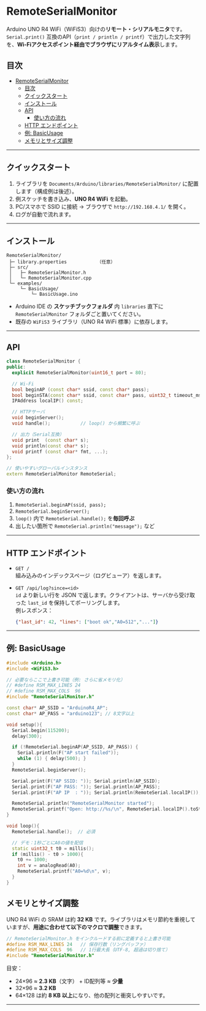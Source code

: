 # RemoteSerialMonitor

Arduino UNO R4 WiFi（WiFiS3）向けの**リモート・シリアルモニタ**です。  
`Serial.print()` 互換のAPI（`print / println / printf`）で出力した文字列を、**Wi‑Fiアクセスポイント経由でブラウザにリアルタイム表示**します。

<!-- - CPU/メモリに優しい**シンプルHTTP + ポーリング**方式（SSE/WSなし）
- **リングバッファ**（既定：行×列=24×96 など）に保存
- **差分取得 API**：`GET /api/log?since=<last_id>`
- インデックスページ `/` を同梱（即見える）
- UNO R4 WiFi + **WiFiS3** で動作（他ボードは未検証） -->
<!-- --- -->

## 目次
- [RemoteSerialMonitor](#remoteserialmonitor)
  - [目次](#目次)
  - [クイックスタート](#クイックスタート)
  - [インストール](#インストール)
  - [API](#api)
    - [使い方の流れ](#使い方の流れ)
  - [HTTP エンドポイント](#http-エンドポイント)
  - [例: BasicUsage](#例-basicusage)
  - [メモリとサイズ調整](#メモリとサイズ調整)

---

## クイックスタート

1. ライブラリを `Documents/Arduino/libraries/RemoteSerialMonitor/` に配置します（構成例は後述）。  
2. 例スケッチを書き込み、**UNO R4 WiFi** を起動。
3. PC/スマホで SSID に接続 → ブラウザで `http://192.168.4.1/` を開く。
4. ログが自動で流れます。

---

## インストール

```
RemoteSerialMonitor/
 ├─ library.properties           （任意）
 ├─ src/
 │   ├─ RemoteSerialMonitor.h
 │   └─ RemoteSerialMonitor.cpp
 └─ examples/
     └─ BasicUsage/
         └─ BasicUsage.ino
```

- Arduino IDE の **スケッチブックフォルダ** 内 `libraries` 直下に `RemoteSerialMonitor` フォルダごと置いてください。
- 既存の `WiFiS3` ライブラリ（UNO R4 WiFi 標準）に依存します。

---

## API

```cpp
class RemoteSerialMonitor {
public:
  explicit RemoteSerialMonitor(uint16_t port = 80);

  // Wi-Fi
  bool beginAP (const char* ssid, const char* pass);
  bool beginSTA(const char* ssid, const char* pass, uint32_t timeout_ms = 15000);
  IPAddress localIP() const;

  // HTTPサーバ
  void beginServer();
  void handle();           // loop() から頻繁に呼ぶ

  // 出力（Serial互換）
  void print  (const char* s);
  void println(const char* s);
  void printf (const char* fmt, ...);
};

// 使いやすいグローバルインスタンス
extern RemoteSerialMonitor RemoteSerial;
```

### 使い方の流れ
1. `RemoteSerial.beginAP(ssid, pass);`
2. `RemoteSerial.beginServer();`
3. `loop()` 内で `RemoteSerial.handle();` を**毎回呼ぶ**
4. 出したい箇所で `RemoteSerial.println("message");` など

---

## HTTP エンドポイント

- `GET /`  
  組み込みのインデックスページ（ログビューア）を返します。

- `GET /api/log?since=<id>`  
  `id` より新しい行を JSON で返します。クライアントは、サーバから受け取った `last_id` を保持してポーリングします。  
  例レスポンス：
  ```json
  {"last_id": 42, "lines": ["boot ok","A0=512","..."]}
  ```

---

## 例: BasicUsage

```cpp
#include <Arduino.h>
#include <WiFiS3.h>

// 必要ならここで上書き可能（例: さらに省メモリ化）
// #define RSM_MAX_LINES 24
// #define RSM_MAX_COLS  96
#include "RemoteSerialMonitor.h"

const char* AP_SSID = "ArduinoR4_AP";
const char* AP_PASS = "arduino123"; // 8文字以上

void setup(){
  Serial.begin(115200);
  delay(300);

  if (!RemoteSerial.beginAP(AP_SSID, AP_PASS)) {
    Serial.println(F("AP start failed"));
    while (1) { delay(500); }
  }
  RemoteSerial.beginServer();

  Serial.print(F("AP SSID: ")); Serial.println(AP_SSID);
  Serial.print(F("AP PASS: ")); Serial.println(AP_PASS);
  Serial.print(F("AP IP  : ")); Serial.println(RemoteSerial.localIP());

  RemoteSerial.println("RemoteSerialMonitor started");
  RemoteSerial.printf("Open: http://%s/\n", RemoteSerial.localIP().toString().c_str());
}

void loop(){
  RemoteSerial.handle();  // 必須

  // デモ：1秒ごとにA0の値を配信
  static uint32_t t0 = millis();
  if (millis() - t0 > 1000){
    t0 += 1000;
    int v = analogRead(A0);
    RemoteSerial.printf("A0=%d\n", v);
  }
}
```

## メモリとサイズ調整

UNO R4 WiFi の SRAM は約 **32 KB** です。ライブラリはメモリ節約を重視していますが、**用途に合わせて以下のマクロで調整**できます。

```cpp
// RemoteSerialMonitor.h をインクルードする前に定義すると上書き可能
#define RSM_MAX_LINES 24   // 保存行数（リングバッファ）
#define RSM_MAX_COLS  96   // 1行最大長（UTF-8, 超過は切り捨て）
#include "RemoteSerialMonitor.h"
```

目安：  
- 24×96 ≈ **2.3 KB**（文字） + ID配列等 ≈ **少量**  
- 32×96 ≈ **3.2 KB**  
- 64×128 は約 **8 KB 以上**になり、他の配列と衝突しやすいです。
---

<!-- ## 設計メモ

- **通信方式**：HTTP/1.1 + 簡易ポーリング（SSE/WSよりRAM使用量が小さく、実装が堅牢）。
- **Content-Length**：
  - HTMLは正確な `Content-Length` を送信（PROGMEM からチャンクコピー）。
  - JSONは **チャンク状にストリーミング**し、`Connection: close` で終端。
- **文字コード**：UTF‑8（1行最大長 `RSM_MAX_COLS`、超過は切り捨て）。
- **CORS**：`Access-Control-Allow-Origin: *` を付与。外部ページからフェッチする用途も可能。
- **セキュリティ**：SoftAP のパスワードは **8文字以上**。公開環境では使わないでください。

--- -->

